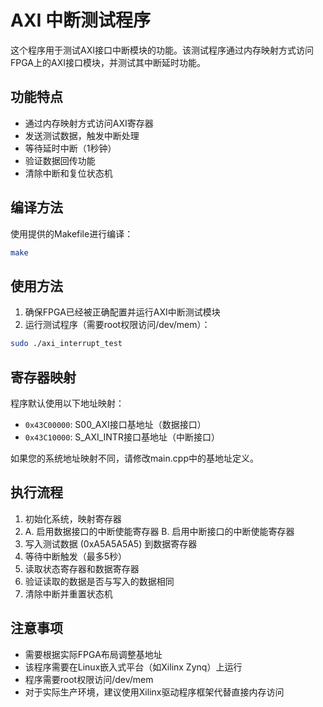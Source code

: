 # AXI 中断测试程序

这个程序用于测试AXI接口中断模块的功能。该测试程序通过内存映射方式访问FPGA上的AXI接口模块，并测试其中断延时功能。

## 功能特点

- 通过内存映射方式访问AXI寄存器
- 发送测试数据，触发中断处理
- 等待延时中断（1秒钟）
- 验证数据回传功能
- 清除中断和复位状态机

## 编译方法

使用提供的Makefile进行编译：

```bash
make
```

## 使用方法

1. 确保FPGA已经被正确配置并运行AXI中断测试模块
2. 运行测试程序（需要root权限访问/dev/mem）：

```bash
sudo ./axi_interrupt_test
```

## 寄存器映射

程序默认使用以下地址映射：

- `0x43C00000`: S00_AXI接口基地址（数据接口）
- `0x43C10000`: S_AXI_INTR接口基地址（中断接口）

如果您的系统地址映射不同，请修改main.cpp中的基地址定义。

## 执行流程

1. 初始化系统，映射寄存器
2. A. 启用数据接口的中断使能寄存器
   B. 启用中断接口的中断使能寄存器
3. 写入测试数据 (0xA5A5A5A5) 到数据寄存器
4. 等待中断触发（最多5秒）
5. 读取状态寄存器和数据寄存器
6. 验证读取的数据是否与写入的数据相同
7. 清除中断并重置状态机

## 注意事项

- 需要根据实际FPGA布局调整基地址
- 该程序需要在Linux嵌入式平台（如Xilinx Zynq）上运行
- 程序需要root权限访问/dev/mem
- 对于实际生产环境，建议使用Xilinx驱动程序框架代替直接内存访问 